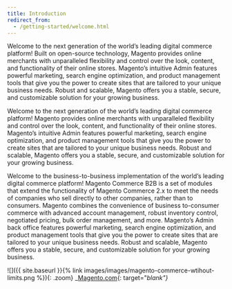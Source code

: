 ```yaml
---
title: Introduction
redirect_from: 
  - /getting-started/welcome.html
---
```


<!--{% if "Default.CE Only" contains site.edition %}-->
Welcome to the next generation of the world’s leading digital commerce platform! Built on open-source technology, Magento provides online merchants with unparalleled flexibility and control over the look, content, and functionality of their online stores. Magento’s intuitive Admin features powerful marketing, search engine optimization, and product management tools that give you the power to create sites that are tailored to your unique business needs. Robust and scalable, Magento offers you a stable, secure, and customizable solution for your growing business.
<!--{% endif %}-->
<!--{% if "Default.EE Only" contains site.edition %}-->
Welcome to the next generation of the world’s leading digital commerce platform! Magento provides online merchants with unparalleled flexibility and control over the look, content, and functionality of their online stores. Magento’s intuitive Admin features powerful marketing, search engine optimization, and product management tools that give you the power to create sites that are tailored to your unique business needs. Robust and scalable, Magento offers you a stable, secure, and customizable solution for your growing business.
<!--{% endif %}-->
<!--{% if "Default.B2B Only" contains site.edition %}-->
Welcome to the business-to-business implementation of the world’s leading digital commerce platform! Magento Commerce B2B is a set of modules that extend the functionality of Magento Commerce 2.x to meet the needs of companies who sell directly to other companies, rather than to consumers. Magento combines the convenience of business to-consumer commerce with advanced account management, robust inventory control, negotiated pricing, bulk order management, and more. Magento’s Admin back office features powerful marketing, search engine optimization, and product management tools that give you the power to create sites that are tailored to your unique business needs. Robust and scalable, Magento offers you a stable, secure, and customizable solution for your growing business.
<!--{% endif %}-->

![]({{ site.baseurl }}{% link images/images/magento-commerce-wtihout-limits.png %}){: .zoom}
_[Magento.com][1]{: target="_blank"}_

[1]: https://magento.com/solutions
